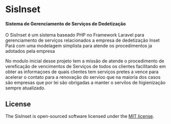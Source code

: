 # SisInset
#### Sistema de Gerenciamento de Serviços de Dedetização

O SisInset é um sistema baseado PHP no Framework Laravel para gerenciamento de serviços relacionados a empresa de dedetização Inset Pará com uma modelagem simplista para atende os procedimentos ja adotados pela empresa 

No modulo inicial desse projeto tem a missão de atende o procedimento de vereficação de vencimentos de Serviços de todos os clientes facilitando em obter as informaçoes de quais clientes tem serviços pretes a vence para acelerar o contato para a renovação do servioo que na maioria dos casos são empresas que por lei são obrigadas a manter o servilos de higienização sempre atualizado. 

## License

The SisInset is open-sourced software licensed under the [MIT license](http://opensource.org/licenses/MIT).
